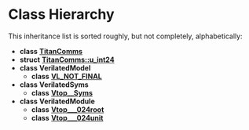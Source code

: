 
# Class Hierarchy

This inheritance list is sorted roughly, but not completely, alphabetically:


* **class** [**TitanComms**](classTitanComms.md) 
* **struct** [**TitanComms::u\_int24**](structTitanComms_1_1u__int24.md) 
* **class** **VerilatedModel**    
    * **class** [**VL\_NOT\_FINAL**](classVL__NOT__FINAL.md) 
* **class** **VerilatedSyms**    
    * **class** [**Vtop\_\_Syms**](classVtop____Syms.md) 
* **class** **VerilatedModule**    
    * **class** [**Vtop\_\_\_024root**](classVtop______024root.md) 
    * **class** [**Vtop\_\_\_024unit**](classVtop______024unit.md) 


